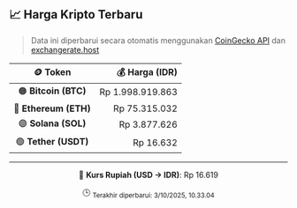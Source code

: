 

<!-- HARGA_KRIPTO -->
## 📈 Harga Kripto Terbaru

> Data ini diperbarui secara otomatis menggunakan [CoinGecko API](https://www.coingecko.com/) dan [exchangerate.host](https://exchangerate.host/)

<div align="center">

| 🪙 Token | 💰 Harga (IDR) |
|:------:|---------------:|
| 🟠 **Bitcoin (BTC)**   | Rp 1.998.919.863 |
| 🔵 **Ethereum (ETH)**  | Rp 75.315.032 |
| 🟣 **Solana (SOL)**    | Rp 3.877.626 |
| 🟢 **Tether (USDT)**   | Rp 16.632 |

---

💱 **Kurs Rupiah (USD → IDR)**: Rp 16.619

🕒 <sub>Terakhir diperbarui: 3/10/2025, 10.33.04</sub>

</div>
<!-- /HARGA_KRIPTO -->
